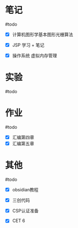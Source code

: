 # 笔记
#todo
- [x] 计算机图形学基本图形光栅算法
- [x] JSP 学习 + 笔记 
- [x] 操作系统 虚拟内存管理


# 实验
#todo 

 
# 作业
#todo 
- [x] 汇编第四章
- [x] 汇编第五章

# 其他
#todo 
- [x] obsidian教程
- [x] 三创代码
- [x] CSP认证准备
- [x] CET 6


